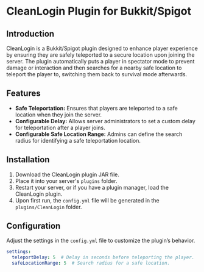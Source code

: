 # CleanLogin Plugin for Bukkit/Spigot

## Introduction
CleanLogin is a Bukkit/Spigot plugin designed to enhance player experience by ensuring they are safely teleported to a secure location upon joining the server. The plugin automatically puts a player in spectator mode to prevent damage or interaction and then searches for a nearby safe location to teleport the player to, switching them back to survival mode afterwards.

## Features
- **Safe Teleportation:** Ensures that players are teleported to a safe location when they join the server.
- **Configurable Delay:** Allows server administrators to set a custom delay for teleportation after a player joins.
- **Configurable Safe Location Range:** Admins can define the search radius for identifying a safe teleportation location.

## Installation
1. Download the CleanLogin plugin JAR file.
2. Place it into your server's `plugins` folder.
3. Restart your server, or if you have a plugin manager, load the CleanLogin plugin.
4. Upon first run, the `config.yml` file will be generated in the `plugins/CleanLogin` folder.

## Configuration
Adjust the settings in the `config.yml` file to customize the plugin’s behavior.

```yaml
settings:
  teleportDelay: 5  # Delay in seconds before teleporting the player.
  safeLocationRange: 5  # Search radius for a safe location.